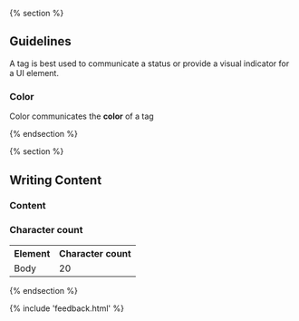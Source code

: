 {% section %}
## Guidelines

A tag is best used to communicate a status or provide a visual indicator for a UI element.

### Color

Color communicates the **color** of a tag 

{% endsection %}

{% section %}
## Writing Content

### Content

### Character count
<table style="width:100%">
    <tr>
        <th>Element</th>
        <th>Character count</th>
    </tr>
    <tr>
        <td>Body</td>
        <td>20</td>
    </tr>
</table>

{% endsection %}

{% include 'feedback.html' %}

